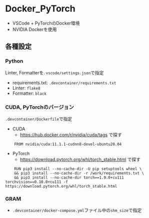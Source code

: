 # Docker_PyTorch
- VSCode + PyTorchのDocker環境
- NVIDIA Dockerを使用


## 各種設定

### Python
Linter, Formatterを`.vscode/settings.json`で指定

- requirements.txt: `.devcontainer/requirements.txt`
- Linter: `flake8`
- Formatter: `black`


### CUDA, PyTorchのバージョン
`.devcontainer/Dockerfile`で指定

- CUDA 
    - https://hub.docker.com/r/nvidia/cuda/tags で探す
```
    FROM nvidia/cuda:11.1.1-cudnn8-devel-ubuntu20.04
```

- PyTorch
    - https://download.pytorch.org/whl/torch_stable.html で探す
```
    RUN pip3 install --no-cache-dir -U pip setuptools wheel \
    && pip3 install --no-cache-dir -r /work/requirements.txt \
    && pip3 install --no-cache-dir torch==1.9.0+cu111 torchvision==0.10.0+cu111 -f https://download.pytorch.org/whl/torch_stable.html 

```

### GRAM
- `.devcontainer/docker-compose.yml`ファイル中の`shm_size`で指定